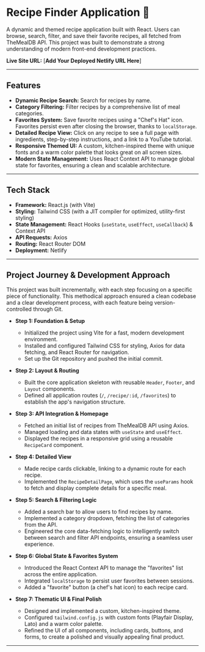 # Recipe Finder Application 🍳

A dynamic and themed recipe application built with React. Users can browse, search, filter, and save their favorite recipes, all fetched from TheMealDB API. This project was built to demonstrate a strong understanding of modern front-end development practices.

**Live Site URL:** [**Add Your Deployed Netlify URL Here**]



---

## Features

-   **Dynamic Recipe Search:** Search for recipes by name.
-   **Category Filtering:** Filter recipes by a comprehensive list of meal categories.
-   **Favorites System:** Save favorite recipes using a "Chef's Hat" icon. Favorites persist even after closing the browser, thanks to `localStorage`.
-   **Detailed Recipe View:** Click on any recipe to see a full page with ingredients, step-by-step instructions, and a link to a YouTube tutorial.
-   **Responsive Themed UI:** A custom, kitchen-inspired theme with unique fonts and a warm color palette that looks great on all screen sizes.
-   **Modern State Management:** Uses React Context API to manage global state for favorites, ensuring a clean and scalable architecture.

---

## Tech Stack

-   **Framework:** React.js (with Vite)
-   **Styling:** Tailwind CSS (with a JIT compiler for optimized, utility-first styling)
-   **State Management:** React Hooks (`useState`, `useEffect`, `useCallback`) & Context API
-   **API Requests:** Axios
-   **Routing:** React Router DOM
-   **Deployment:** Netlify

---

## Project Journey & Development Approach

This project was built incrementally, with each step focusing on a specific piece of functionality. This methodical approach ensured a clean codebase and a clear development process, with each feature being version-controlled through Git.

-   **Step 1: Foundation & Setup**
    -   Initialized the project using Vite for a fast, modern development environment.
    -   Installed and configured Tailwind CSS for styling, Axios for data fetching, and React Router for navigation.
    -   Set up the Git repository and pushed the initial commit.

-   **Step 2: Layout & Routing**
    -   Built the core application skeleton with reusable `Header`, `Footer`, and `Layout` components.
    -   Defined all application routes (`/`, `/recipe/:id`, `/favorites`) to establish the app's navigation structure.

-   **Step 3: API Integration & Homepage**
    -   Fetched an initial list of recipes from TheMealDB API using Axios.
    -   Managed loading and data states with `useState` and `useEffect`.
    -   Displayed the recipes in a responsive grid using a reusable `RecipeCard` component.

-   **Step 4: Detailed View**
    -   Made recipe cards clickable, linking to a dynamic route for each recipe.
    -   Implemented the `RecipeDetailPage`, which uses the `useParams` hook to fetch and display complete details for a specific meal.

-   **Step 5: Search & Filtering Logic**
    -   Added a search bar to allow users to find recipes by name.
    -   Implemented a category dropdown, fetching the list of categories from the API.
    -   Engineered the core data-fetching logic to intelligently switch between search and filter API endpoints, ensuring a seamless user experience.

-   **Step 6: Global State & Favorites System**
    -   Introduced the React Context API to manage the "favorites" list across the entire application.
    -   Integrated `localStorage` to persist user favorites between sessions.
    -   Added a "favorite" button (a chef's hat icon) to each recipe card.

-   **Step 7: Thematic UI & Final Polish**
    -   Designed and implemented a custom, kitchen-inspired theme.
    -   Configured `tailwind.config.js` with custom fonts (Playfair Display, Lato) and a warm color palette.
    -   Refined the UI of all components, including cards, buttons, and forms, to create a polished and visually appealing final product.

---
